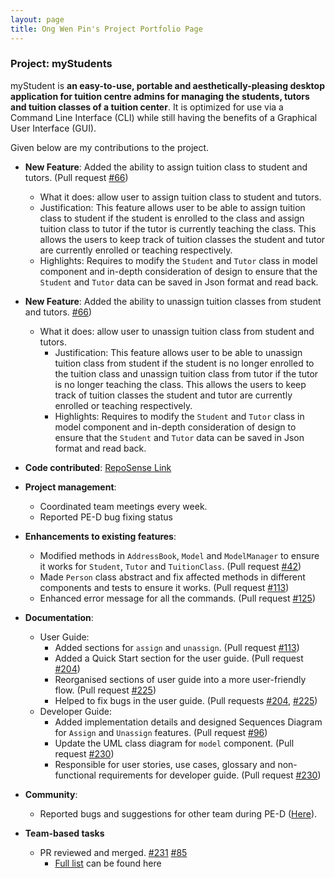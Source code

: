 ```yaml
---
layout: page
title: Ong Wen Pin's Project Portfolio Page
---
```


### Project: myStudents

myStudent is **an easy-to-use, portable and aesthetically-pleasing desktop application for tuition centre admins
for managing the students, tutors and tuition classes of a tuition center**.
It is optimized for use via a Command Line Interface (CLI)
while still having the benefits of a Graphical User Interface (GUI).

Given below are my contributions to the project.

* **New Feature**: Added the ability to assign tuition class to student and tutors. (Pull request [#66](https://github.com/AY2223S1-CS2103T-F12-4/tp/pull/66))
    * What it does: allow user to assign tuition class to student and tutors.
    * Justification: This feature allows user to be able to assign tuition class to student if the student is enrolled to the class
  and assign tuition class to tutor if the tutor is currently teaching the class. This allows the users to keep track of tuition classes 
  the student and tutor are currently enrolled or teaching respectively.
    * Highlights: Requires to modify the `Student` and `Tutor` class in model component and in-depth consideration of design to ensure
  that the `Student` and `Tutor` data can be saved in Json format and read back.

* **New Feature**: Added the ability to unassign tuition classes from student and tutors. [#66](https://github.com/AY2223S1-CS2103T-F12-4/tp/pull/66))
    * What it does: allow user to unassign tuition class from student and tutors.
        * Justification: This feature allows user to be able to unassign tuition class from student if the student is no longer enrolled to the tuition class
          and unassign tuition class from tutor if the tutor is no longer teaching the class. This allows the users to keep track of tuition classes
          the student and tutor are currently enrolled or teaching respectively.
        * Highlights: Requires to modify the `Student` and `Tutor` class in model component and in-depth consideration of design to ensure
          that the `Student` and `Tutor` data can be saved in Json format and read back.

* **Code contributed**: [RepoSense Link](https://nus-cs2103-ay2223s1.github.io/tp-dashboard/?search=ongwenpin&breakdown=true&sort=groupTitle&sortWithin=title&since=2022-09-16&timeframe=commit&mergegroup=&groupSelect=groupByRepos&checkedFileTypes=docs~functional-code~test-code~other)

* **Project management**:
    * Coordinated team meetings every week.
    * Reported PE-D bug fixing status

* **Enhancements to existing features**:
    * Modified methods in `AddressBook`, `Model` and `ModelManager` to ensure it works for `Student`, `Tutor` and `TuitionClass`. (Pull request [#42](https://github.com/AY2223S1-CS2103T-F12-4/tp/pull/42))
    * Made `Person` class abstract and fix affected methods in different components and tests to ensure it works. (Pull request [#113](https://github.com/AY2223S1-CS2103T-F12-4/tp/pull/113))
    * Enhanced error message for all the commands. (Pull request [#125](https://github.com/AY2223S1-CS2103T-F12-4/tp/pull/125))

* **Documentation**:
    * User Guide:
        * Added sections for `assign` and `unassign`. (Pull request [#113](https://github.com/AY2223S1-CS2103T-F12-4/tp/pull/113))
        * Added a Quick Start section for the user guide. (Pull request [#204](https://github.com/AY2223S1-CS2103T-F12-4/tp/pull/204))
        * Reorganised sections of user guide into a more user-friendly flow. (Pull request [#225](https://github.com/AY2223S1-CS2103T-F12-4/tp/pull/225))
        * Helped to fix bugs in the user guide. (Pull requests [#204](https://github.com/AY2223S1-CS2103T-F12-4/tp/pull/204), [#225](https://github.com/AY2223S1-CS2103T-F12-4/tp/pull/225))
    * Developer Guide:
        * Added implementation details and designed Sequences Diagram for `Assign` and `Unassign` features. (Pull request [#96](https://github.com/AY2223S1-CS2103T-F12-4/tp/pull/96))
        * Update the UML class diagram for `model` component. (Pull request [#230](https://github.com/AY2223S1-CS2103T-F12-4/tp/pull/230))
        * Responsible for user stories, use cases, glossary and non-functional requirements for developer guide. (Pull request [#230](https://github.com/AY2223S1-CS2103T-F12-4/tp/pull/230))

* **Community**:
    * Reported bugs and suggestions for other team during PE-D ([Here](https://github.com/ongwenpin/ped/issues)).

* **Team-based tasks**
    * PR reviewed and merged. [#231](https://github.com/AY2223S1-CS2103T-F12-4/tp/pull/231)
  [#85](https://github.com/AY2223S1-CS2103T-F12-4/tp/pull/85)
        * [Full list](https://github.com/AY2223S1-CS2103T-F12-4/tp/pulls?q=is%3Apr+commenter%3Aongwenpin) can be found here  
